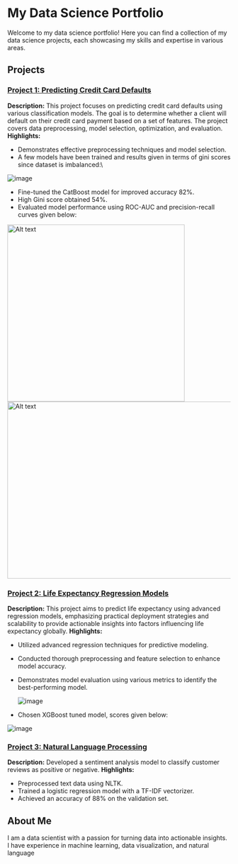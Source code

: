 # My Data Science Portfolio

Welcome to my data science portfolio! Here you can find a collection of my data science projects, each showcasing my skills and expertise in various areas.

## Projects

### [Project 1: Predicting Credit Card Defaults](https://github.com/yrovsen/default_credit_card)
**Description:** This project focuses on predicting credit card defaults using various classification models. The goal is to determine whether a client will default on their credit card payment based on a set of features. The project covers data preprocessing, model selection, optimization, and evaluation.
**Highlights:**
- Demonstrates effective preprocessing techniques and model selection.
- A few models have been trained and results given in terms of gini scores since dataset is imbalanced:\

![image](https://github.com/yrovsen/Portfolio/assets/137065696/a79b88fa-59c8-469a-9716-77dc40529f21)

- Fine-tuned the CatBoost model for improved accuracy 82%.
- High Gini score obtained 54%.
- Evaluated model performance using ROC-AUC and precision-recall curves given below:

<img src="https://github.com/yrovsen/Portfolio/assets/137065696/115b08e5-c657-43cc-87b9-e466482b6d05" alt="Alt text" width="400" height="400"> 
<img src="https://github.com/yrovsen/Portfolio/assets/137065696/268160e6-e1b8-4db7-b57e-41293ab3e4d2" alt="Alt text" width="600" height="400">



### [Project 2: Life Expectancy Regression Models](https://github.com/yrovsen/life_expectancy)
**Description:** This project aims to predict life expectancy using advanced regression models, emphasizing practical deployment strategies and scalability to provide actionable insights into factors influencing life expectancy globally.
**Highlights:**
- Utilized advanced regression techniques for predictive modeling.
- Conducted thorough preprocessing and feature selection to enhance model accuracy.
- Demonstrates model evaluation using various metrics to identify the best-performing model.

  ![image](https://github.com/yrovsen/Portfolio/assets/137065696/4452367d-4dc7-4945-9d90-e01f8e6db7b6)

- Chosen XGBoost tuned model, scores given below:

![image](https://github.com/yrovsen/Portfolio/assets/137065696/3ff93106-0cb6-4598-b6be-83dcde6f402a)


### [Project 3: Natural Language Processing](https://github.com/yourusername/project3)
**Description:** Developed a sentiment analysis model to classify customer reviews as positive or negative.
**Highlights:**
- Preprocessed text data using NLTK.
- Trained a logistic regression model with a TF-IDF vectorizer.
- Achieved an accuracy of 88% on the validation set.



## About Me

I am a data scientist with a passion for turning data into actionable insights. I have experience in machine learning, data visualization, and natural language
